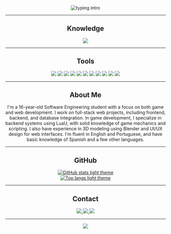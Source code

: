 <p align="center">
  <img src="https://readme-typing-svg.herokuapp.com?font=Fira+Code&size=22&pause=1000&color=B3EBF2&center=true&vCenter=true&width=435&lines=Rodrigo+Vieira;" alt="typing intro" />
</p>

---

<center><h2 align="center">Knowledge</h2></center>

<p align="center">
  <img src="https://skillicons.dev/icons?i=html,css,js,react,python,sqlite,lua&perline=7" />
</p>

---

<h2 align="center">Tools</h2>

<p align="center">
  <img src="https://img.shields.io/badge/VSCode-007ACC?style=flat&logo=visual-studio-code&logoColor=white" />
  <img src="https://img.shields.io/badge/Sublime%20Text-FF9800?style=flat&logo=sublimetext&logoColor=white" />
  <img src="https://img.shields.io/badge/SQLite-003B57?style=flat&logo=sqlite&logoColor=white" />
  <img src="https://img.shields.io/badge/PgAdmin%204-336791?style=flat&logo=postgresql&logoColor=white" />
  <img src="https://img.shields.io/badge/brModelo-005F9E?style=flat&logo=data:image/svg+xml;base64,PHN2ZyBmaWxsPSIjZmZmIiB3aWR0aD0iMTIiIGhlaWdodD0iMTIiIHhtbG5zPSJodHRwOi8vd3d3LnczLm9yZy8yMDAwL3N2ZyI+PHJlY3Qgd2lkdGg9IjEyIiBoZWlnaHQ9IjEyIiBmaWxsPSIjMDBlMmZmIiByeD0iMiIvPjwvc3ZnPg==" />
  <img src="https://img.shields.io/badge/Illustrator-FF9A00?style=flat&logo=adobe-illustrator&logoColor=white" />
  <img src="https://img.shields.io/badge/Geany-F1C232?style=flat&logo=geany&logoColor=black" />
  <img src="https://img.shields.io/badge/Roblox%20Studio-000000?style=flat&logo=roblox&logoColor=white" />
  <img src="https://img.shields.io/badge/Blender-F5792A?style=flat&logo=blender&logoColor=white" />
  <img src="https://img.shields.io/badge/Git-F05033?style=flat&logo=git&logoColor=white" />
  <img src="https://img.shields.io/badge/Figma-F24E1E?style=flat&logo=figma&logoColor=white" />
</p>


---

<h2 align="center">About Me</h2>

<p align="center">
I'm a 16-year-old Software Engineering student with a focus on both game and web development.
I work on full-stack web projects, including frontend, backend, and database integration.
In game development, I specialize in backend systems using LuaU, with solid knowledge of game mechanics and scripting.
I also have experience in 3D modeling using Blender and UI/UX design for web interfaces.
I'm fluent in English and Portuguese, and have basic knowledge of Spanish and a few other languages.
</p>

---

<h2 align="center">GitHub</h2>

<p align="center">
  <a href="https://github.com/rodrigovieira28">
    <picture>
      <source media="(prefers-color-scheme: dark)" srcset="https://github-readme-stats.vercel.app/api?username=rodrigovieira28&show_icons=true&theme=dark&rank_icon=github&custom_title=Rodrigo%20Vieira&hide_border=true&rank=A%2B"/>
      <img alt="GitHub stats light theme" src="https://github-readme-stats.vercel.app/api?username=rodrigovieira28&show_icons=true&theme=dark&rank_icon=github&custom_title=Rodrigo%20Vieira&hide_border=true&rank=A%2B" />
    </picture>
  </a>
  <br/>
  <a href="https://github.com/rodrigovieira28">
    <picture>
      <source media="(prefers-color-scheme: dark)" srcset="https://github-readme-stats.vercel.app/api/top-langs/?username=rodrigovieira28&layout=compact&theme=dark&hide_border=true"/>
      <img alt="Top langs light theme" src="https://github-readme-stats.vercel.app/api/top-langs/?username=rodrigovieira28&layout=compact&theme=dark&hide_border=true" />
    </picture>
  </a>
</p>

---

<h2 align="center">Contact</h2>

<p align="center">
  <a href="https://discord.com/users/1275074851094401067" target="_blank">
    <img src="https://img.shields.io/badge/Discord-7289DA?style=for-the-badge&logo=discord&logoColor=white" />
  </a>
  <a href="https://www.instagram.com/rockingninejeans/" target="_blank">
    <img src="https://img.shields.io/badge/Instagram-E4405F?style=for-the-badge&logo=instagram&logoColor=white" />
  </a>
  <a href="mailto:rodrigovieirasalvado1@gmail.com">
    <img src="https://img.shields.io/badge/Email-D14836?style=for-the-badge&logo=gmail&logoColor=white" />
  </a>
</p>

---

<p align="center">
  <img src="https://capsule-render.vercel.app/api?type=waving&color=FF0000&height=100&section=footer"/>
</p>
